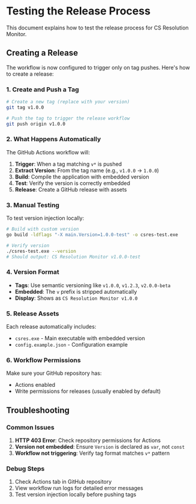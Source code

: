 # Testing the Release Process

This document explains how to test the release process for CS Resolution Monitor.

## Creating a Release

The workflow is now configured to trigger only on tag pushes. Here's how to create a release:

### 1. Create and Push a Tag

```bash
# Create a new tag (replace with your version)
git tag v1.0.0

# Push the tag to trigger the release workflow
git push origin v1.0.0
```

### 2. What Happens Automatically

The GitHub Actions workflow will:

1. **Trigger**: When a tag matching `v*` is pushed
2. **Extract Version**: From the tag name (e.g., `v1.0.0` → `1.0.0`)
3. **Build**: Compile the application with embedded version
4. **Test**: Verify the version is correctly embedded
5. **Release**: Create a GitHub release with assets

### 3. Manual Testing

To test version injection locally:

```bash
# Build with custom version
go build -ldflags "-X main.Version=1.0.0-test" -o csres-test.exe

# Verify version
./csres-test.exe --version
# Should output: CS Resolution Monitor v1.0.0-test
```

### 4. Version Format

- **Tags**: Use semantic versioning like `v1.0.0`, `v1.2.3`, `v2.0.0-beta`
- **Embedded**: The `v` prefix is stripped automatically
- **Display**: Shows as `CS Resolution Monitor v1.0.0`

### 5. Release Assets

Each release automatically includes:
- `csres.exe` - Main executable with embedded version
- `config.example.json` - Configuration example

### 6. Workflow Permissions

Make sure your GitHub repository has:
- Actions enabled
- Write permissions for releases (usually enabled by default)

## Troubleshooting

### Common Issues

1. **HTTP 403 Error**: Check repository permissions for Actions
2. **Version not embedded**: Ensure `Version` is declared as `var`, not `const`
3. **Workflow not triggering**: Verify tag format matches `v*` pattern

### Debug Steps

1. Check Actions tab in GitHub repository
2. View workflow run logs for detailed error messages
3. Test version injection locally before pushing tags